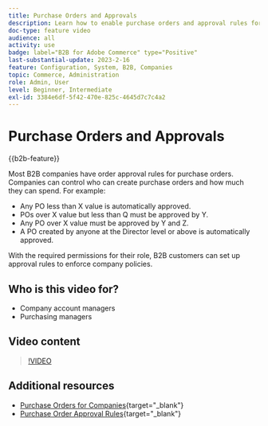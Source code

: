 ```yaml
---
title: Purchase Orders and Approvals
description: Learn how to enable purchase orders and approval rules for your B2B company accounts.
doc-type: feature video
audience: all
activity: use
badge: label="B2B for Adobe Commerce" type="Positive"
last-substantial-update: 2023-2-16
feature: Configuration, System, B2B, Companies
topic: Commerce, Administration
role: Admin, User
level: Beginner, Intermediate
exl-id: 3384e6df-5f42-470e-825c-4645d7c7c4a2
---
```

# Purchase Orders and Approvals

{{b2b-feature}}

Most B2B companies have order approval rules for purchase orders. Companies can control who can create purchase orders and how much they can spend. For example:

- Any PO less than X value is automatically approved.
- POs over X value but less than Q must be approved by Y.
- Any PO over X value must be approved by Y and Z.
- A PO created by anyone at the Director level or above is automatically approved.

With the required permissions for their role, B2B customers can set up approval rules to enforce company policies.

## Who is this video for?

- Company account managers
- Purchasing managers

## Video content

>[!VIDEO](https://video.tv.adobe.com/v/344450?quality=12&learn=on)

## Additional resources

- [Purchase Orders for Companies](https://experienceleague.adobe.com/docs/commerce-admin/b2b/purchase-orders/purchase-order-flow.html){target="_blank"}
- [Purchase Order Approval Rules](https://experienceleague.adobe.com/docs/commerce-admin/b2b/purchase-orders/account-dashboard-approval-rules.html){target="_blank"}

